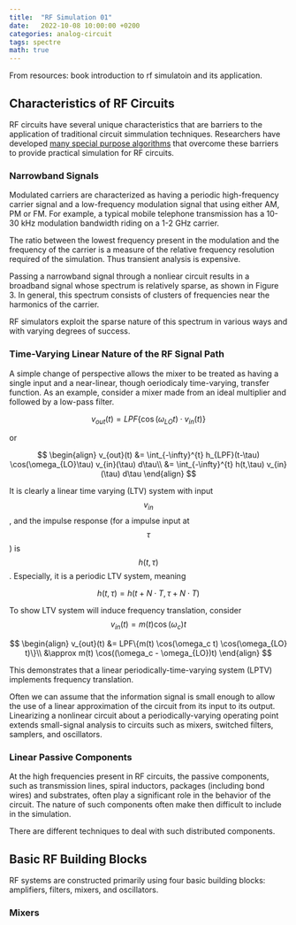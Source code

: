 ```yaml
---
title:  "RF Simulation 01"
date:   2022-10-08 10:00:00 +0200
categories: analog-circuit
tags: spectre
math: true
---
```


From resources: book introduction to rf simulatoin and its application.

## Characteristics of RF Circuits

RF circuits have several unique characteristics that are barriers to the application of traditional circuit simmulation techniques.
Researchers have developed [many special purpose algorithms](https://ieeexplore.ieee.org/document/643622) that overcome these barriers to provide practical simulation for RF circuits.

### Narrowband Signals

Modulated carriers are characterized as having a periodic high-frequency carrier signal and a low-frequency modulation signal that using either AM, PM or FM.
For example, a typical mobile telephone transmission has a 10-30 kHz modulation bandwidth riding on a 1-2 GHz carrier.

The ratio between the lowest frequency present in the modulation and the frequency of the carrier is a measure of the relative frequency resolution required of the simulation.
Thus transient analysis is expensive.

Passing a narrowband signal through a nonliear circuit results in a broadband signal whose spectrum is relatively sparse, as shown in Figure 3.
In general, this spectrum consists of clusters of frequencies near the harmonics of the carrier.

RF simulators exploit the sparse nature of this spectrum in various ways and with varying degrees of success.

### Time-Varying Linear Nature of the RF Signal Path

A simple change of perspective allows the mixer to be treated as having a single input and a near-linear, though oeriodicaly time-varying, transfer function.
As an example, consider a mixer made from an ideal multiplier and followed by a low-pass filter.

$$
v_{out}(t) = LPF\{\cos(\omega_{LO} t) \cdot v_{in}(t)\}
$$

or

$$
\begin{align}
v_{out}(t) &= \int_{-\infty}^{t} h_{LPF}(t-\tau) \cos(\omega_{LO}\tau) v_{in}(\tau) d\tau\\
&= \int_{-\infty}^{t} h(t,\tau) v_{in}(\tau) d\tau
\end{align}
$$

It is clearly a linear time varying (LTV) system with input $$v_{in}$$, and the impulse response (for a impulse input at $$\tau$$) is $$h(t,\tau)$$.
Especially, it is a periodic LTV system, meaning

$$
h(t,\tau) = h(t + N \cdot T, \tau + N \cdot T)
$$

To show LTV system will induce frequency translation, consider $$v_{in}(t) = m(t) \cos(\omega_c)t$$

$$
\begin{align}
v_{out}(t) &= LPF\{m(t) \cos(\omega_c t) \cos(\omega_{LO} t)\}\\
&\approx m(t) \cos((\omega_c - \omega_{LO})t)
\end{align}
$$

This demonstrates that a linear periodically-time-varying system (LPTV) implements frequency translation.


Often we can assume that the information signal is small enough to allow the use of a linear approximation of the circuit from its input to its output.
Linearizing a nonlinear circuit about a periodically-varying operating point extends small-signal analysis to circuits such as mixers, switched filters, samplers, and oscillators.

### Linear Passive Components

At the high frequencies present in RF circuits, the passive components, such as transmission lines, spiral inductors, packages (including bond wires) and substrates, often play a significant role in the behavior of the circuit.
The nature of such components often make then difficult to include in the simulation.

There are different techniques to deal with such distributed components.


## Basic RF Building Blocks

RF systems are constructed primarily using four basic building blocks: amplifiers, filters, mixers, and oscillators.

### Mixers

